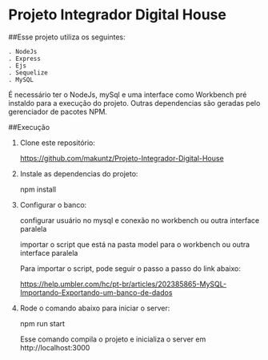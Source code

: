 # Projeto Integrador Digital House

##Esse projeto utiliza os seguintes:

    . NodeJs
    . Express
    . Ejs
    . Sequelize
    . MySQL
    
É necessário ter o NodeJs, mySql e uma interface como Workbench pré instaldo para a execução do projeto. Outras dependencias são geradas pelo gerenciador de pacotes NPM.


##Execução

1. Clone este repositório:

    https://github.com/makuntz/Projeto-Integrador-Digital-House

2. Instale as dependencias do projeto:

    npm install

3. Configurar o banco:

    configurar usuário no mysql e conexão no workbench ou outra interface paralela

    importar o script que está na pasta model para o workbench ou outra interface paralela


    Para importar o script, pode seguir o passo a passo do link abaixo:

    https://help.umbler.com/hc/pt-br/articles/202385865-MySQL-Importando-Exportando-um-banco-de-dados    


4. Rode o comando abaixo para iniciar o server:

    npm run start

    Esse comando compila o projeto e inicializa o server em http://localhost:3000








